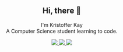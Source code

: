 <h2 align="center">Hi, there 👋</h2>

<p align="center">I'm Kristoffer Kay<br/> A Computer Science student learning to code.</p>
<p align="center">
  <a href="http://twitter.com/KristofferKay">
    <img src="https://img.shields.io/twitter/url?url=https%3A%2F%2Ftwitter.com%2FKristofferKay&style=for-the-badge&logo=x&label=Twitter" />
  </a>
  <a href="http://youtube.com/KristofferKay?sub_confirmation=1">
    <img src="https://img.shields.io/youtube/channel/subscribers/UCzIcAjqG546G2OF08i4zbkw?style=for-the-badge&logo=youtube&label=YouTube" />
  </a>
  <a href="https://kristofferk.com/newsletter">
    <img src="https://img.shields.io/badge/Newsletter-1K-orange?label=Newsletter&logo=mail&for-the-badge" />
  </a>
</p>
